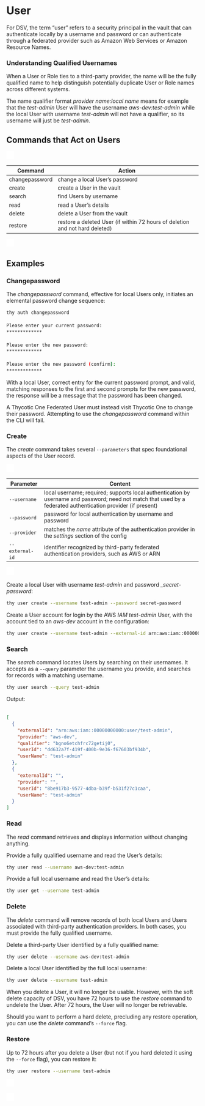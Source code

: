 ﻿[title]: # (User)
[tags]: # (DevOps Secrets Vault,DSV,)
[priority]: # (1820)

# User

For DSV, the term “user” refers to a security principal in the vault that can authenticate locally by a username and password or can authenticate through a federated provider such as Amazon Web Services or Amazon Resource Names.

### Understanding Qualified Usernames

When a User or Role ties to a third-party provider, the name will be the fully qualified name to help distinguish potentially duplicate User or Role names across different systems.

The name qualifier format *provider name:local name* means for example that the _test-admin_ User will have the username _aws-dev:test-admin_ while the local User with username _test-admin_ will not have a qualifier, so its username will just be _test-admin_.

## Commands that Act on Users

![](./images/spacer.png)
  
| Command        | Action                         |
| -------------- | ------------------------------ |
| changepassword | change a local User’s password |
| create         | create a User in the vault     |
| search         | find Users by username         |
| read           | read a User’s details          |
| delete         | delete a User from the vault   |
| restore        | restore a deleted User (if within 72 hours of deletion and not hard deleted) |

![](./images/spacer.png)

## Examples

### Changepassword

The *changepassword* command, effective for local Users only, initiates an elemental password change sequence:

```BASH
thy auth changepassword

Please enter your current password:
*************

Please enter the new password:
*************

Please enter the new password (confirm):
*************
```

With a local User, correct entry for the current password prompt, and valid, matching responses to the first and second prompts for the new password, the response will be a message that the password has been changed.

A Thycotic One Federated User must instead visit Thycotic One to change their password. Attempting to use the *changepassword* command within the CLI will fail.

### Create

The *create* command takes several `--parameters` that spec foundational aspects of the User record.

![](./images/spacer.png)

| Parameter       | Content |
| --------------- | ------- |
| `--username`    | local username; required; supports local authentication by username and password; need not match that used by a federated authentication provider (if present) |
| `--password`    | password for local authentication by username and password |
| `--provider`    | matches the *name* attribute of the authentication provider in the *settings* section of the config |
| `--external-id` | identifier recognized by third-party federated authentication providers, such as AWS or ARN |

![](./images/spacer.png)
  
Create a local User with username *_test-admin_* and password *_secret-password*:

```BASH
thy user create --username test-admin --password secret-password
```

Create a User account for login by the AWS *IAM _test-admin_* User, with the account tied to an *_aws-dev_* account in the configuration:

```BASH
thy user create --username test-admin --external-id arn:aws:iam::00000000000:user/test-admin --provider aws-dev
```

### Search

The *search* command locates Users by searching on their usernames. It accepts as a `--query` parameter the username you provide, and searches for records with a matching username.

```BASH
thy user search --query test-admin
```

Output:

```json

[
  {
    "externalId": "arn:aws:iam::00000000000:user/test-admin",
    "provider": "aws-dev",
    "qualifier": "bgno6etchfrc72getij0",
    "userId": "dd632a7f-419f-400b-9e36-f67603bf934b",
    "userName": "test-admin"
  },
  {
    "externalId": "",
    "provider": "",
    "userId": "8be917b3-9577-4dba-b39f-b531f27c1caa",
    "userName": "test-admin"
  }
]

```

### Read

The *read* command retrieves and displays information without changing anything.

Provide a fully qualified username and read the User’s details:

```BASH
thy user read --username aws-dev:test-admin
```

Provide a full local username and read the User’s details:

```BASH
thy user get --username test-admin
```

### Delete

The *delete* command will remove records of both local Users and Users associated with third-party authentication providers. In both cases, you must provide the fully qualified username.

Delete a third-party User identified by a fully qualified name:

```BASH
thy user delete --username aws-dev:test-admin
```

Delete a local User identified by the full local username:

```BASH
thy user delete --username test-admin
```

When you delete a User, it will no longer be usable. However, with the soft delete capacity of DSV, you have 72 hours to use the *restore* command to undelete the User. After 72 hours, the User will no longer be retrievable.

Should you want to perform a hard delete, precluding any restore operation, you can use the *delete* command’s `--force` flag.

### Restore

Up to 72 hours after you delete a User (but not if you hard deleted it using the `--force` flag), you can restore it:

```bash
thy user restore --username test-admin
```

![](./images/spacer.png)

![](./images/spacer.png)
